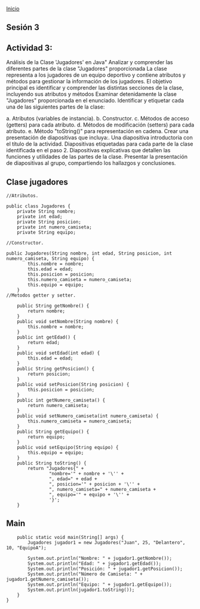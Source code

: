 <!-- No borrar o modificar -->
[Inicio](./index.md)

## Sesión 3 


<!-- Su documentación aquí -->


## Actividad 3:
Análisis de la Clase 'Jugadores' en Java" Analizar y comprender las diferentes partes de la clase "Jugadores" proporcionada La clase representa a los jugadores de un equipo deportivo y contiene atributos y métodos para gestionar la información de los jugadores. El objetivo principal es identificar y comprender las distintas secciones de la clase, incluyendo sus atributos y métodos 
Examinar detenidamente la clase "Jugadores" proporcionada en el enunciado.
Identificar y etiquetar cada una de las siguientes partes de la clase:

a. Atributos (variables de instancia).
b. Constructor.
c. Métodos de acceso (getters) para cada atributo.
d. Métodos de modificación (setters) para cada atributo.
e. Método "toString()" para representación en cadena.
Crear una presentación de diapositivas que incluya:.
Una diapositiva introductoria con el título de la actividad.
Diapositivas etiquetadas para cada parte de la clase identificada en el paso 2.
Diapositivas explicativas que detallen las funciones y utilidades de las partes de la clase.
Presentar la presentación de diapositivas al grupo, compartiendo los hallazgos y conclusiones.



## Clase jugadores
```
//Atributos.

public class Jugadores {
    private String nombre;
    private int edad;
    private String posicion;
    private int numero_camiseta;
    private String equipo;

//Constructor.

public Jugadores(String nombre, int edad, String posicion, int numero_camiseta, String equipo) {
        this.nombre = nombre;
        this.edad = edad;
        this.posicion = posicion;
        this.numero_camiseta = numero_camiseta;
        this.equipo = equipo;
    }
//Metodos getter y setter.

    public String getNombre() {
        return nombre;
    }
    public void setNombre(String nombre) {
        this.nombre = nombre;
    }
    public int getEdad() {
        return edad;
    }
    public void setEdad(int edad) {
        this.edad = edad;
    }
    public String getPosicion() {
        return posicion;
    }
    public void setPosicion(String posicion) {
        this.posicion = posicion;
    }
    public int getNumero_camiseta() {
        return numero_camiseta;
    }
    public void setNumero_camiseta(int numero_camiseta) {
        this.numero_camiseta = numero_camiseta;
    }
    public String getEquipo() {
        return equipo;
    }
    public void setEquipo(String equipo) {
        this.equipo = equipo;
    }
    public String toString() {
        return "Jugadores{" +
                "nombre='" + nombre + '\'' +
                ", edad=" + edad +
                ", posicion='" + posicion + '\'' +
                ", numero_camiseta=" + numero_camiseta +
                ", equipo='" + equipo + '\'' +
                '}';
    }
```
## Main

```
    public static void main(String[] args) {
        Jugadores jugador1 = new Jugadores("Juan", 25, "Delantero", 10, "EquipoA");

        System.out.println("Nombre: " + jugador1.getNombre());
        System.out.println("Edad: " + jugador1.getEdad());
        System.out.println("Posición: " + jugador1.getPosicion());
        System.out.println("Número de Camiseta: " + jugador1.getNumero_camiseta());
        System.out.println("Equipo: " + jugador1.getEquipo());
        System.out.println(jugador1.toString());
    }
}

```





